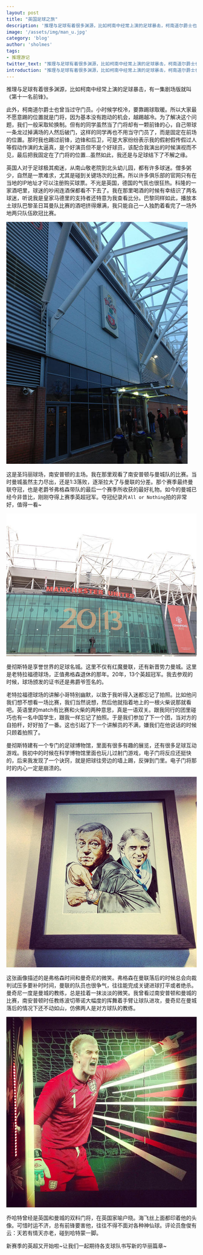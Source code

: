 ```yaml
---
layout: post
title: "英国足球之旅"
description: '推理与足球有着很多渊源，比如柯南中经常上演的足球暴击，柯南道尔爵士也曾当过守门员'
image: '/assets/img/man_u.jpg'
category: 'blog'
author: 'sholmes'
tags:
- 推理游记
twitter_text: "推理与足球有着很多渊源，比如柯南中经常上演的足球暴击，柯南道尔爵士也曾当过守门员"
introduction: "推理与足球有着很多渊源，比如柯南中经常上演的足球暴击，柯南道尔爵士也曾当过守门员"
---
```


推理与足球有着很多渊源，比如柯南中经常上演的足球暴击，有一集剧场版就叫《第十一名前锋》。

此外，柯南道尔爵士也曾当过守门员。小时候学校冷，要靠踢球取暖。所以大家最不愿意踢的位置就是门将，因为基本没有跑动的机会，越踢越冷。为了解决这个问题，我们一般采取轮换制。但有的同学虽然当了门将却有一颗前锋的心，自己带球一条龙过掉满场的人然后破门，这样的同学再也不用当守门员了，而是固定在前场的位置。那时我也踢过前锋，边锋和后卫，可是大家纷纷表示我的假射假传假过人等假动作演的太逼真，是个好演员但不是个好球员，该配合我演出的时候演视而不见，最后把我固定在了门将的位置...虽然如此，我还是与足球结下了不解之缘。

英国人对于足球极其痴迷，从南山敬老院到北头幼儿园，都有许多球迷。僧多粥少，自然是一票难求，尤其是碰到关键场次的比赛。所以许多俱乐部的官网只有在当地的IP地址才可以注册购买球票。不光是英国，德国的气氛也很狂热。科隆的一家酒吧里，球迷的吵闹连酒保都看不下去了。我在那里喝酒的时候有幸结识了两名球迷，听说我是皇家马德里的支持者还特意为我查看比分。巴黎同样如此，播放本土球队巴黎圣日耳曼队比赛的酒吧挤得爆满，我只能自己一人独酌着看完了一场外地两只队伍欧冠比赛。

![img](/assets/img/saint_mary.jpg)

这是圣玛丽球场，南安普顿的主场。我在那里观看了南安普顿与曼城队的比赛。当时曼城虽然主力尽出，还是1:3落败，逐渐拉大了与曼联的分差。那个赛季最终曼联夺冠，也是老爵爷弗格森带队的最后一个赛季所收获的最好礼物。如今的曼城已经今非昔比，刚刚夺得上赛季英超冠军。夺冠纪录片`All or Nothing`拍的非常好，值得一看~

![img](/assets/img/man_u.jpg)

曼彻斯特是享誉世界的足球名城。这里不仅有红魔曼联，还有新晋势力曼城。这里是老特拉福德球场，正值弗格森退休的那年。20年，13个英超冠军。我去参观的时候，球场颁发的证书还是弗爵爷签名的。

老特拉福德球场的讲解小哥特别幽默，以致于我听得入迷都忘记了拍照。比如他问我们想不想看一场比赛，我们当然说想，然后他就指着地上的一根火柴说那就看吧。英语里的match有比赛和火柴的两种意思，真是一语双关。跟我同行的团里碰巧也有一名中国学生，跟我一样忘记了拍照。于是我们参加了下一个团，当对方的自拍杆，好好拍了一番。这也引起了下一个讲解员的不满，嫌我们在他说话的时候只顾着拍照了。

曼彻斯特建有一个专门的足球博物馆，里面有很多有趣的展览，还有很多足球互动游戏。我初中的时候在科学博物馆里面也玩儿过射门游戏，电子门将反应还挺快的，后来我发现了一个诀窍，就是把球往旁边的墙上踢，反弹到门里。电子门将那时的内心一定是崩溃的。

![img](/assets/img/f_and_m.jpg)

这张画像描述的是弗格森时间和曼奇尼的微笑。弗格森在曼联落后的时候总会向裁判试压多要补时时间，曼联的队员也很争气，往往能完成关键进球打平或者绝杀。曼奇尼一度是曼城的教练，总是挂着一抹淡淡的微笑。我曾看过南安普顿和曼城的比赛，南安普顿时任教练波切蒂诺大幅度的挥舞着手臂让球队进攻，曼奇尼在曼城落后的情况下还不动如山，仿佛两人是对方球队的教练。

![img](/assets/img/joe.jpg)

乔哈特曾经是英国和曼城的双料门将，在英国家喻户晓。海飞丝上面都印着他的头像。可惜时运不济，总有前锋要害他，往往不得不面对各种神仙球。评论员詹俊有云：天若有情天亦老，碰到哈特蒙一脚。

新赛季的英超又开始啦~让我们一起期待各支球队书写新的华丽篇章~
